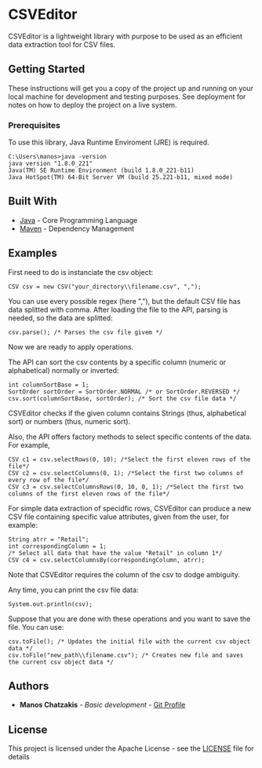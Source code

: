 # CSVEditor

CSVEditor is a lightweight library with purpose to be used as an efficient data extraction tool for CSV files.

## Getting Started

These instructions will get you a copy of the project up and running on your local machine for development and testing purposes. See deployment for notes on how to deploy the project on a live system.

### Prerequisites

To use this library, Java Runtime Enviroment (JRE) is required.

```
C:\Users\manos>java -version
java version "1.8.0_221"
Java(TM) SE Runtime Environment (build 1.8.0_221-b11)
Java HotSpot(TM) 64-Bit Server VM (build 25.221-b11, mixed mode)
```

## Built With

* [Java](https://www.java.com/en/) - Core Programming Language
* [Maven](https://maven.apache.org/) - Dependency Management 

## Examples
First need to do is instanciate the csv object:
```
CSV csv = new CSV("your_directory\\filename.csv", ",");
```
You can use every possible regex (here ","), but the default CSV file has data splitted with comma.
After loading the file to the API, parsing is needed, so the data are splitted:
```
csv.parse(); /* Parses the csv file givem */
```
Now we are ready to apply operations.

The API can sort the csv contents by a specific column (numeric or alphabetical) normally or inverted:
```
int columnSortBase = 1;
SortOrder sortOrder = SortOrder.NORMAL /* or SortOrder.REVERSED */
csv.sort(columnSortBase, sortOrder); /* Sort the csv file data */
```
CSVEditor checks if the given column contains Strings (thus, alphabetical sort) or numbers (thus, numeric sort).

Also, the API offers factory methods to select specific contents of the data. For example,
```
CSV c1 = csv.selectRows(0, 10); /*Select the first eleven rows of the file*/
CSV c2 = csv.selectColumns(0, 1); /*Select the first two columns of every row of the file*/
CSV c3 = csv.selectColumnsRows(0, 10, 0, 1); /*Select the first two columns of the first eleven rows of the file*/
```
For simple data extraction of specidfic rows, CSVEditor can produce a new CSV file containing specific value attributes, given from the user, for example:
```
String atrr = "Retail";
int correspondingColumn = 1;
/* Select all data that have the value "Retail" in column 1*/
CSV c4 = csv.selectColumnsBy(correspondingColumn, atrr);
```
Note that CSVEditor requires the column of the csv to dodge ambiguity.

Any time, you can print the csv file data:
```
System.out.println(csv);
```

Suppose that you are done with these operations and you want to save the file. You can use:
```
csv.toFile(); /* Updates the initial file with the current csv object data */
csv.toFile("new_path\\filename.csv"); /* Creates new file and saves the current csv object data */
```

## Authors

* **Manos Chatzakis** - *Basic development* - [Git Profile](https://github.com/MChatzakis)

## License

This project is licensed under the Apache License - see the [LICENSE](LICENSE) file for details

